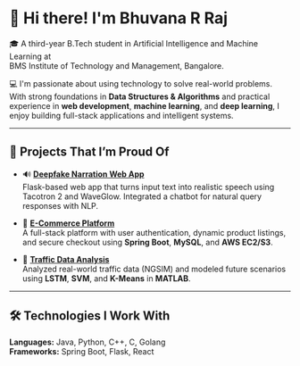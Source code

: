 # 👋 Hi there! I'm Bhuvana R Raj

🎓 A third-year B.Tech student in Artificial Intelligence and Machine Learning at  
BMS Institute of Technology and Management, Bangalore.

💻 I'm passionate about using technology to solve real-world problems. With strong foundations in **Data Structures & Algorithms** and practical experience in **web development**, **machine learning**, and **deep learning**, I enjoy building full-stack applications and intelligent systems.

---

## 💼 Projects That I’m Proud Of

- 🔊 **[Deepfake Narration Web App](https://github.com/Bhuvana2488/deepfake-narration-app)**  
  Flask-based web app that turns input text into realistic speech using Tacotron 2 and WaveGlow. Integrated a chatbot for natural query responses with NLP.

- 🛒 **[E-Commerce Platform](https://github.com/Bhuvana2488/ecommerce-platform)**  
  A full-stack platform with user authentication, dynamic product listings, and secure checkout using **Spring Boot**, **MySQL**, and **AWS EC2/S3**.

- 🚦 **[Traffic Data Analysis](https://github.com/Bhuvana2488/traffic-analysis)**  
  Analyzed real-world traffic data (NGSIM) and modeled future scenarios using **LSTM**, **SVM**, and **K-Means** in **MATLAB**.

---

## 🛠️ Technologies I Work With

**Languages:** Java, Python, C++, C, Golang  
**Frameworks:** Spring Boot, Flask, React
